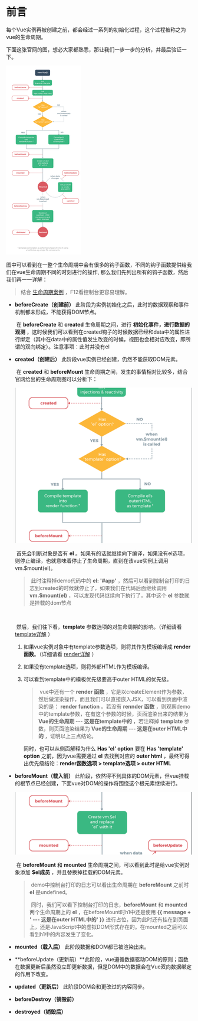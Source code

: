 # 前言

​		每个Vue实例再被创建之前，都会经过一系列的初始化过程，这个过程被称之为vue的生命周期。

​		下面这张官网的图，想必大家都熟悉，那让我们一步一步的分析，并最后验证一下。

<img src="images/lifecycle.png" alt="Vue 实例生命周期" style="zoom: 50%;" />

​		图中可以看到在一整个生命周期中会有很多的钩子函数，不同的钩子函数提供给我们在vue生命周期不同的时刻进行的操作, 那么我们先列出所有的钩子函数，然后我们再一一详解：

> 结合 [生命周期案例](demo.html) ，F12看控制台更容易理解。



- **beforeCreate（创建前）** 此阶段为实例初始化之后，此时的数据观察和事件机制都未形成，不能获得DOM节点。

  ​		在 **beforeCreate** 和 **created** 生命周期之间，进行 **初始化事件，进行数据的观测** ，这时候我们可以看到在created钩子的时候数据已经和data中的属性进行绑定（其中在data中的属性值发生改变的时候，视图也会相对应改变，即所谓的双向绑定）。
  ​		注意事项：此时并没有el

  

- **created（创建后）** 此阶段vue实例已经创建，仍然不能获取DOM元素。

  ​		在 **created** 和 **beforeMount** 生命周期之间，发生的事情相对比较多，结合官网给出的生命周期图可以分析下：

  <img src="images/createdToBeforeMount.png" alt="createdToBeforeMount" style="zoom:50%;" />

  

  ​		首先会判断对象是否有 **el** 。如果有的话就继续向下编译，如果没有el选项，则停止编译，也就意味着停止了生命周期，直到在该vue实例上调用vm.$mount(el)。

  > ​		此时注释掉demo代码中的 **el: '#app'** ，然后可以看到控制台打印的日志到created的时候就停止了，如果我们在代码后面继续调用 **vm.$mount(el)** ，可以发现代码继续向下执行了，其中这个 **el** 参数就是挂载的dom节点

  ​		

  ​		然后，我们往下看，**template** 参数选项的对生命周期的影响。（详细请看 [template详解](../template/index.md) ）

  1. 如果vue实例对象中有template参数选项，则将其作为模板编译成 **render函数**。（详细请看 [render详解](../render/index.md) ）

  2. 如果没有template选项，则将外部HTML作为模板编译。

  3. 可以看到template中的模板优先级要高于outer HTML的优先级。

     > ​		vue中还有一个 **render 函数** ，它是以createElement作为参数，然后做渲染操作，而且我们可以直接嵌入JSX，可以看到页面中渲染的是： **render function** 。若没有 **rennder 函数** ，则观察demo中的template参数，在有这个参数的时候，页面渲染出来的结果为 **Vue的生命周期 --- 这是在template中的** ，若注释掉 **template** 参数，则页面渲染结果为 **Vue的生命周期 --- 这是在outer HTML中的** ，证明以上三点结论。

     

     同时，也可以从侧面解释为什么 **Has 'el' option** 要在 **Has 'template' option** 之前，因为vue需要通过 **el** 去找到对应的 **outer html** ，最终可得出优先级结论：**render函数选项 > template选项 > outer HTML**

  

- **beforeMount（载入前）** 此阶段，依然得不到具体的DOM元素，但vue挂载的根节点已经创建，下面vue对DOM的操作将围绕这个根元素继续进行。

  <img src="images/beforeMountToMounted.png" alt="beforeMountToMounted" style="zoom:50%;" />

  ​		在 **beforeMount** 和 **mounted** 生命周期之间，可以看到此时是给vue实例对象添加 **$el成员** ，并且替换掉挂载的DOM元素。

  > ​		demo中控制台打印的日志可以看出生命周期在 **beforeMount** 之前时 **el** 是undefined。
  >
  > ​		同时，我们可以看下控制台打印的日志，**beforeMount** 和 **mounted** 两个生命周期上的 **el** ，在beforeMount时h1中还是使用 **{{ message + '  --- 这是在outer HTML中的' }}** 进行占位，因为此时还有挂在到页面上，还是JavaScript中的虚拟DOM形式存在的。在mounted之后可以看到h1中的内容发生了变化。



- **mounted（载入后）** 此阶段数据和DOM都已被渲染出来。
- **beforeUpdate（更新前）**此阶段，vue遵循数据驱动DOM的原则；函数在数据更新后虽然没立即更新数据，但是DOM中的数据会在Vue双向数据绑定的作用下改变。
- **updated（更新后）** 此阶段DOM会和更改过的内容同步。
- **beforeDestroy（销毁前）**
- **destroyed（销毁后）**

